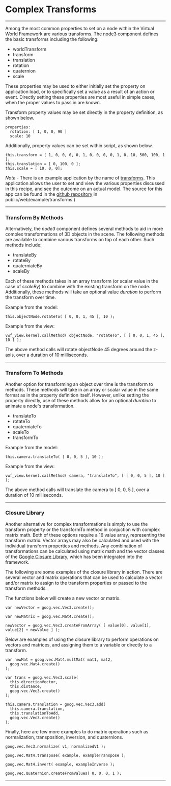 # Complex Transforms

--------------

Among the most common properties to set on a node within the Virtual World Framework are various transforms. The [node3](jsdoc_cmp/symbols/node3.vwf.html) component defines the basic transforms including the following:

* worldTransform
* transform
* translation 
* rotation 
* quaternion
* scale

These properties may be used to either initially set the property on application load, or to specifically set a value as a result of an action or event. Directly setting these properties are most useful in simple cases, when the proper values to pass in are known.

Transform property values may be set directly in the property definition, as shown below.

	properties:
	  rotation: [ 1, 0, 0, 90 ]
	  scale: 10

Additionally, property values can be set within script, as shown below. 

	this.transform = [ 1, 0, 0, 0, 0, 1, 0, 0, 0, 0, 1, 0, 10, 500, 100, 1 ];
	this.translation = [ 0, 100, 0 ];
	this.scale = [ 10, 0, 0];

*Note* - There is an example application by the name of [transforms](../example/transforms). This application allows the user to set and view the various properties discussed in this recipe, and see the outcome on an actual model. The source for this app can be found in the [github repository](https://github.com/virtual-world-framework/vwf) in public/web/example/transforms.) 

-------------

### Transform By Methods

Alternatively, the *node3* component defines several methods to aid in more complex transformations of 3D objects in the scene. The following methods are available to combine various transforms on top of each other. Such methods include:

* translateBy
* rotateBy
* quaterniateBy
* scaleBy

Each of these methods takes in an array transform (or scalar value in the case of *scaleBy*) to combine with the existing transform on the node. Additionally, these methods will take an optional value *duration* to perform the transform over time. 

Example from the model:

	this.objectNode.rotateTo( [ 0, 0, 1, 45 ], 10 );

Example from the view:

	vwf_view.kernel.callMethod( objectNode, "rotateTo", [ [ 0, 0, 1, 45 ], 10 ] );

The above method calls will rotate objectNode 45 degrees around the z-axis, over a duration of 10 milliseconds. 

--------------

### Transform To Methods

Another option for transforming an object over time is the transform to methods. These methods will take in an array or scalar value in the same format as in the property definition itself. However, unlike setting the property directly, use of these methods allow for an optional *duration* to animate a node's transformation. 

* translateTo
* rotateTo
* quaterniateTo
* scaleTo
* transformTo

Example from the model:

	this.camera.translateTo( [ 0, 0, 5 ], 10 );

Example from the view:

	vwf_view.kernel.callMethod( camera, "translateTo", [ [ 0, 0, 5 ], 10 ] );

The above method calls will translate the camera to [ 0, 0, 5 ], over a duration of 10 milliseconds. 

--------------

### Closure Library

Another alternative for complex transformations is simply to use the transform property or the transformTo method in conjuction with complex matrix math. Both of these options require a 16 value array, representing the transform matrix. Vector arrays may also be calculated and used with the individual transform properties and methods. Any combination of transformations can be calculated using matrix math and the vector classes of the [Google Closure Library](https://developers.google.com/closure/library/), which has been integrated into the framework. 

The following are some examples of the closure library in action. There are several vector and matrix operations that can be used to calculate a vector and/or matrix to assign to the transform properties or passed to the transform methods.

The functions below will create a new vector or matrix. 

	var newVector = goog.vec.Vec3.create();

	var newMatrix = goog.vec.Mat4.create();

	newVector = goog.vec.Vec3.createFromArray( [ value[0], value[1], value[2] + newValue ] );

Below are examples of using the closure library to perform operations on vectors and matrices, and assigning them to a variable or directly to a transform. 

	var newMat = goog.vec.Mat4.multMat( mat1, mat2,
	  goog.vec.Mat4.create()                       
	);

	var trans = goog.vec.Vec3.scale(
	  this.directionVector,
	  this.distance,
	  goog.vec.Vec3.create()
	);

	this.camera.translation = goog.vec.Vec3.add(
	  this.camera.translation,
	  this.translationToAdd,
	  goog.vec.Vec3.create()
	);

Finally, here are few more examples to do matrix operations such as normalization, transposition, inversion, and quaternions. 

	goog.vec.Vec3.normalize( v1, normalizedV1 );

	goog.vec.Mat4.transpose( example, exampleTranspose ); 

	goog.vec.Mat4.invert( example, exampleInverse );

	goog.vec.Quaternion.createFromValues( 0, 0, 0, 1 );

--------------